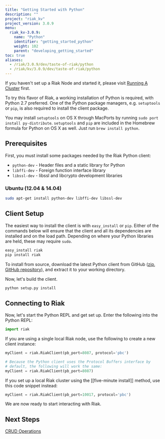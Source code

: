 ```yaml
---
title: "Getting Started with Python"
description: ""
project: "riak_kv"
project_version: 3.0.9
menu:
  riak_kv-3.0.9:
    name: "Python"
    identifier: "getting_started_python"
    weight: 102
    parent: "developing_getting_started"
toc: true
aliases:
  - /riak/3.0.9/dev/taste-of-riak/python
  - /riak/kv/3.0.9/dev/taste-of-riak/python
---
```




If you haven't set up a Riak Node and started it, please visit [Running A Cluster]({{<baseurl>}}riak/kv/3.0.9/using/running-a-cluster) first.

To try this flavor of Riak, a working installation of Python is
required, with Python 2.7 preferred. One of the Python package managers,
e.g. `setuptools` or `pip`, is also required to install the client
package.

You may install `setuptools` on OS X through MacPorts by running `sudo
port install py-distribute`. `setuptools` and `pip` are included in the
Homebrew formula for Python on OS X as well. Just run `brew install
python`.

## Prerequisites

First, you must install some packages needed by the Riak Python client:

* `python-dev` - Header files and a static library for Python
* `libffi-dev` - Foreign function interface library
* `libssl-dev` - libssl and libcrypto development libraries

### Ubuntu (12.04 & 14.04)

```bash
sudo apt-get install python-dev libffi-dev libssl-dev
```

## Client Setup

The easiest way to install the client is with `easy_install` or `pip`.
Either of the commands below will ensure that the client and all its
dependencies are installed and on the load path. Depending on where your
Python libraries are held, these may require `sudo`.

```bash
easy_install riak
pip install riak
```

To install from source, download the latest Python client from GitHub
([zip](https://github.com/basho/riak-python-client/archive/master.zip),
[GitHub repository](https://github.com/basho/riak-python-client)), and
extract it to your working directory.

Now, let's build the client.

```bash
python setup.py install
```

## Connecting to Riak

Now, let's start the Python REPL and get set up. Enter the following
into the Python REPL:

```python
import riak
```
If you are using a single local Riak node, use the following to create a
new client instance:

```python
myClient = riak.RiakClient(pb_port=8087, protocol='pbc')

# Because the Python client uses the Protocol Buffers interface by
# default, the following will work the same:
myClient = riak.RiakClient(pb_port=8087)
```

If you set up a local Riak cluster using the [[five-minute install]]
method, use this code snippet instead:

```python
myClient = riak.RiakClient(pb_port=10017, protocol='pbc')
```

We are now ready to start interacting with Riak.

## Next Steps

[CRUD Operations]({{<baseurl>}}riak/kv/3.0.9/developing/getting-started/python/crud-operations)




